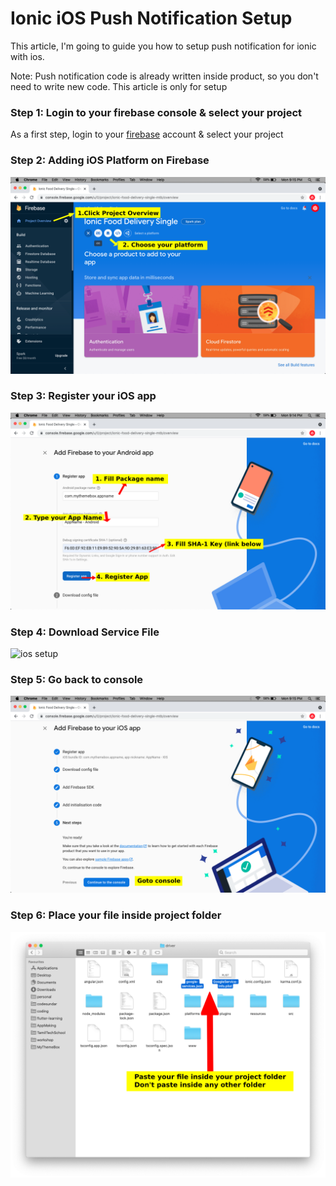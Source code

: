 # Ionic iOS Push Notification Setup

This article, I'm going to guide you how to setup push notification for ionic with ios.

Note: Push notification code is already written inside product, so you don't need to write new code. This article is only for setup

### Step 1: Login to your firebase console & select your project

As a first step, login to your [firebase](https://console.firebase.google.com/) account & select your project


### Step 2: Adding iOS Platform on Firebase

![ios setup](./assets/images/add-platform.png)

### Step 3: Register your iOS app

![ios setup](./assets/images/register-android-app.png)

### Step 4: Download Service File

![ios setup](./assets/images/download-download-ios-service-file.png)

### Step 5: Go back to console

![ios setup](./assets/images/ios-goto-console.png)

### Step 6: Place your file inside project folder

![](./assets/images/place-service-files.png)